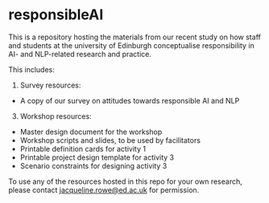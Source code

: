 # responsibleAI
This is a repository hosting the materials from our recent study on how staff and students at the university of Edinburgh conceptualise responsibility in AI- and NLP-related research and practice. 

This includes:
1. Survey resources:
- A copy of our survey on attitudes towards responsible AI and NLP

3. Workshop resources:
- Master design document for the workshop
- Workshop scripts and slides, to be used by facilitators
- Printable definition cards for activity 1
- Printable project design template for activity 3
- Scenario constraints for designing activity 3


To use any of the resources hosted in this repo for your own research, please contact jacqueline.rowe@ed.ac.uk for permission. 
